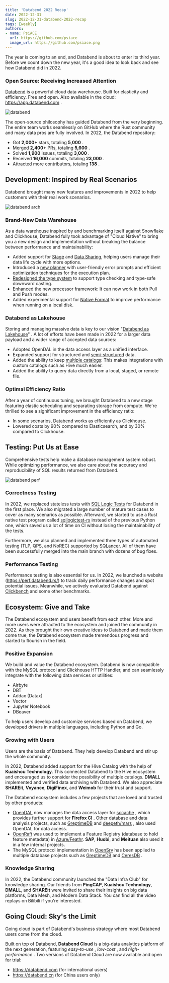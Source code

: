 ```yaml
---
title: 'Databend 2022 Recap'
date: 2022-12-31
slug: 2022-12-31-databend-2022-recap
tags: [weekly]
authors:
- name: PsiACE
  url: https://github.com/psiace
  image_url: https://github.com/psiace.png
---
```


The year is coming to an end, and Databend is about to enter its third year. Before we count down the new year, it's a good idea to look back and see how Databend did in 2022.

### Open Source: Receiving Increased Attention

[Databend](https://github.com/datafuselabs/databend) is a powerful cloud data warehouse. Built for elasticity and efficiency. Free and open. Also available in the cloud: <https://app.databend.com> .

![databend](https://user-images.githubusercontent.com/172204/193307982-a286c574-80ef-41de-b52f-1b064ae7fccd.png)

The open-source philosophy has guided Databend from the very beginning. The entire team works seamlessly on GitHub where the Rust community and many data pros are fully involved. In 2022, the Databend repository:

- Got **2,000+** stars, totaling **5,000** .
- Merged **2,400+** PRs, totaling **5,600** .
- Solved **1,900** issues, totaling **3,000** .
- Received **16,000** commits, totaling **23,000** .
- Attracted more contributors, totaling **138** .


## Development: Inspired by Real Scenarios

Databend brought many new features and improvements in 2022 to help customers with their real work scenarios.

![databend arch](https://user-images.githubusercontent.com/172204/181448994-2b7c1623-6b20-4398-8917-45acca95ba90.png)

### Brand-New Data Warehouse

As a data warehouse inspired by and benchmarking itself against Snowflake and Clickhouse, Databend fully took advantage of "Cloud Native" to bring you a new design and implementation without breaking the balance between performance and maintainability:

- Added support for [Stage](https://databend.rs/doc/reference/sql/ddl/stage/) and [Data Sharing](https://databend.rs/doc/sql-commands/ddl/share/), helping users manage their data life cycle with more options.
- Introduced a [new planner](https://databend.rs/blog/new-planner) with user-friendly error prompts and efficient optimization techniques for the execution plan.
- [Redesigned the type system](https://github.com/datafuselabs/databend/discussions/5438) to support type checking and type-safe downward casting.
- Enhanced the new processor framework: It can now work in both Pull and Push modes.
- Added experimental support for [Native Format](https://github.com/sundy-li/pa) to improve performance when running on a local disk.

### Databend as Lakehouse

Storing and managing massive data is key to our vision "[Databend as Lakehouse](https://github.com/datafuselabs/databend/issues/7592)" . A lot of efforts have been made in 2022 for a larger data payload and a wider range of accepted data sources:

- Adopted OpenDAL in the data access layer as a unified interface.
- Expanded support for structured and [semi-structured](https://databend.rs/doc/contributing/rfcs/semi-structured-data-types) data.
- Added the ability to keep [multiple catalogs](https://databend.rs/doc/contributing/rfcs/multiple-catalog): This makes integrations with custom catalogs such as Hive much easier.
- Added the ability to query data directly from a local, staged, or remote file.

### Optimal Efficiency Ratio

After a year of continuous tuning, we brought Databend to a new stage featuring elastic scheduling and separating storage from compute. We're thrilled to see a significant improvement in the efficiency ratio:

- In some scenarios, Databend works as efficiently as Clickhouse.
- Lowered costs by 90% compared to Elasticsearch, and by 30% compared to Clickhouse.

## Testing: Put Us at Ease

Comprehensive tests help make a database management system robust. While optimizing performance, we also care about the accuracy and reproducibility of SQL results returned from Databend.

![databend perf](/img/blog/databend-perf.png)

### Correctness Testing

In 2022, we replaced stateless tests with [SQL Logic Tests](https://www.sqlite.org/sqllogictest/doc/trunk/about.wiki) for Databend in the first place. We also migrated a large number of mature test cases to cover as many scenarios as possible. Afterward, we started to use a Rust native test program called [sqllogictest-rs](https://github.com/risinglightdb/sqllogictest-rs) instead of the previous Python one, which saved us a lot of time on CI without losing the maintainability of the tests.

Furthermore, we also planned and implemented three types of automated testing (TLP, QPS, and NoREC) supported by [SQLancer](https://github.com/sqlancer/sqlancer). All of them have been successfully merged into the main branch with dozens of bug fixes.

### Performance Testing

Performance testing is also essential for us. In 2022, we launched a website (<https://perf.databend.rs/>) to track daily performance changes and spot potential issues. Meanwhile, we actively evaluated Databend against [Clickbench](https://benchmark.clickhouse.com/) and some other benchmarks.

## Ecosystem: Give and Take

The Databend ecosystem and users benefit from each other. More and more users were attracted to the ecosystem and joined the community in 2022. As they brought their own creative ideas to Databend and made them come true, the Databend ecosystem made tremendous progress and started to flourish in the field.

### Positive Expansion

We build and value the Databend ecosystem. Databend is now compatible with the MySQL protocol and Clickhouse HTTP Handler, and can seamlessly integrate with the following data services or utilities:

- Airbyte
- DBT
- Addax (Datax)
- Vector
- Jupyter Notebook
- DBeaver

To help users develop and customize services based on Databend, we developed drivers in multiple languages, including Python and Go.

### Growing with Users

Users are the basis of Databend. They help develop Databend and stir up the whole community.

In 2022, Databend added support for the Hive Catalog with the help of **Kuaishou Technology**. This connected Databend to the Hive ecosystem and encouraged us to consider the possibility of multiple catalogs. **DMALL** implemented and verified data archiving with Databend. We also appreciate **SHAREit**, **Voyance**, **DigiFinex**, and **Weimob** for their trust and support.

The Databend ecosystem includes a few projects that are loved and trusted by other products:

- [OpenDAL](https://github.com/datafuselabs/opendal) now manages the data access layer for [sccache](https://github.com/mozilla/sccache) , which provides further support for **Firefox CI** . Other database and data analysis projects, such as [GreptimeDB](https://github.com/GreptimeTeam/greptimedb) and [deepeth/mars](https://github.com/deepeth/mars) , also used OpenDAL for data access.
- [OpenRaft](https://github.com/datafuselabs/openraft) was used to implement a Feature Registry (database to hold feature metadata) in [Azure/Feathr](https://github.com/Azure/Feathr). **SAP**, **Huobi**, and **Meituan** also used it in a few internal projects.
- The MySQL protocol implementation in [OpenSrv](https://github.com/datafuselabs/opensrv) has been applied to multiple database projects such as [GreptimeDB](https://github.com/GreptimeTeam/greptimedb) and [CeresDB](https://github.com/CeresDB/ceresdb) .

### Knowledge Sharing

In 2022, the Databend community launched the "Data Infra Club" for knowledge sharing. Our friends from **PingCAP**, **Kuaishou Technology**, **DMALL**, and **SHAREit** were invited to share their insights on big data platforms, Data Mesh, and Modern Data Stack. You can find all the video replays on Bilibili if you're interested.

## Going Cloud: Sky's the Limit

Going cloud is part of Databend's business strategy where most Databend users come from the cloud.

Built on top of Databend, **Databend Cloud** is a big-data analytics platform of the next generation, featuring *easy-to-use* , *low-cost* , and *high-performance* . Two versions of Databend Cloud are now available and open for trial:

- <https://databend.com> (for international users)
- <https://databend.cn>  (for China users only)
